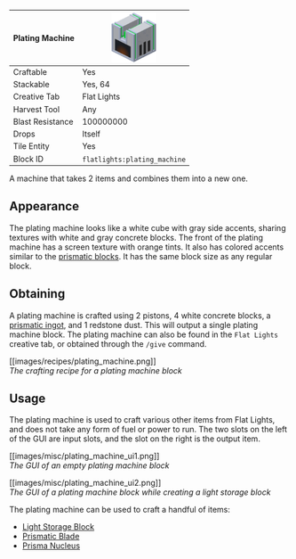 | Plating Machine  | <img src="images/gifs/plating_machine.gif" width="80" alt=""/> |
|------------------|----------------------------------------------------------------|
| Craftable        | Yes                                                            |
| Stackable        | Yes, 64                                                        |
| Creative Tab     | Flat Lights                                                    |
| Harvest Tool     | Any                                                            |
| Blast Resistance | 100000000                                                      |
| Drops            | Itself                                                         |
| Tile Entity      | Yes                                                            |
| Block ID         | `flatlights:plating_machine`                                   |

A machine that takes 2 items and combines them into a new one.

## Appearance
The plating machine looks like a white cube with gray side accents, sharing textures with white and gray concrete blocks. The front of the plating machine has a screen texture with orange tints. It also has colored accents similar to the [prismatic blocks](Prismatic-Block). It has the same block size as any regular block.

## Obtaining
A plating machine is crafted using 2 pistons, 4 white concrete blocks, a [prismatic ingot](Prismatic-Ingot), and 1 redstone dust. This will output a single plating machine block. The plating machine can also be found in the `Flat Lights` creative tab, or obtained through the `/give` command.

[[images/recipes/plating_machine.png]]  
*The crafting recipe for a plating machine block*

## Usage
The plating machine is used to craft various other items from Flat Lights, and does not take any form of fuel or power to run. The two slots on the left of the GUI are input slots, and the slot on the right is the output item.

[[images/misc/plating_machine_ui1.png]]  
*The GUI of an empty plating machine block*

[[images/misc/plating_machine_ui2.png]]  
*The GUI of a plating machine block while creating a light storage block*

The plating machine can be used to craft a handful of items:
- [Light Storage Block](Light-Storage-Block)
- [Prismatic Blade](Prismatic-Blade)
- [Prisma Nucleus](Prisma-Nucleus)

